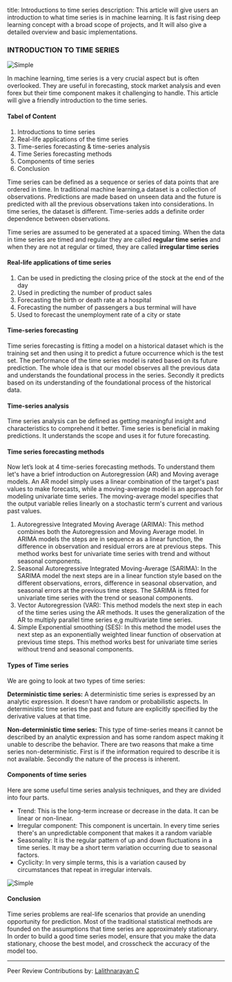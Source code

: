 title: Introductions to time series
description: This article will give users an introduction to what time series is in machine learning. It is fast rising deep learning concept with a broad scope of projects, and It will also give a detailed overview and basic implementations.

### INTRODUCTION TO TIME SERIES

![Simple](https://github.com/jamessandy/engineering-education/blob/new-article/articles/introduction-to-time-series/hero.jpg)

In machine learning, time series is a very crucial aspect but is often overlooked. They are useful in forecasting, stock market analysis and even forex but their time component makes it challenging to handle. This article will give a friendly introduction to the time series.

#### Tabel of Content
1. Introductions to time series
2. Real-life applications of the time series
3. Time-series forecasting & time-series analysis
4. Time Series forecasting methods
5. Components of time series
6. Conclusion

Time series can be defined as a sequence or series of data points that are ordered in time. In traditional machine learning,a dataset is a collection of observations. Predictions are made based on unseen data and the future is predicted with all the previous observations taken into considerations. In time series, the dataset is different. Time-series adds a definite order dependence between observations.

Time series are assumed to be generated at a spaced timing. When the data in time series are timed and regular they are called **regular time series** and when they are not at regular or timed, they are called **irregular time series**

#### Real-life applications of time series
1. Can be used in predicting the closing price of the stock at the end of the day
2. Used in predicting the number of product sales
3. Forecasting the birth or death rate at a hospital
4. Forecasting the number of passengers a bus terminal will have 
5. Used to forecast the unemployment rate of a city or state

#### Time-series forecasting
Time series forecasting is fitting a model on a historical dataset which is the training set and then using it to predict a future occurrence which is the test set. The performance of the time series model is rated based on its future prediction. The whole idea is that our model observes all the previous data and understands the foundational process in the series. Secondly it predicts based on its understanding of the foundational process of the historical data.

#### Time-series analysis
Time series analysis can be defined as getting meaningful insight and characteristics to comprehend it better. Time series is beneficial in making predictions. It understands the scope and uses it for future forecasting.

#### Time series forecasting methods 
Now let’s look at 4 time-series forecasting methods. To understand them let's have a brief introduction on Autoregression (AR) and Moving average models. An AR model simply uses a linear combination of the target's past values to make forecasts, while a moving-average model is an approach for modeling univariate time series. The moving-average model specifies that the output variable relies linearly on a stochastic term's current and various past values.

1. Autoregressive Integrated Moving Average (ARIMA): This method combines both the Autoregression and Moving Average model. In ARIMA models the steps are in sequence as a linear function, the difference in observation and residual errors are at previous steps. This method works best for univariate time series with trend and without seasonal components.
2. Seasonal Autoregressive Integrated Moving-Average (SARIMA): In the SARIMA model the next steps are in a linear function style based on the different observations, errors, difference in seasonal observation, and seasonal errors at the previous time steps. The SARIMA is fitted for univariate time series with the trend or seasonal components.
3. Vector Autoregression (VAR): This method models the next step in each of the time series using the AR methods. It uses the generalization of the AR to multiply parallel time series e,g multivariate time series.
4. Simple Exponential smoothing (SES): In this method the model uses the next step as an exponentially weighted linear function of observation at previous time steps. This method works best for univariate time series without trend and seasonal components.

#### Types of Time series
We are going to look at two types of time series:

**Deterministic time series:** A deterministic time series is expressed by an analytic expression. It doesn’t have random or probabilistic aspects. In deterministic time series the past and future are explicitly specified by the derivative values at that time.

**Non-deterministic time series:** This type of time-series means it cannot be described by an analytic expression and has some random aspect making it unable to describe the behavior. There are two reasons that make a time series non-deterministic. First is if the information required to describe it is not available. Secondly the nature of the process is inherent.

#### Components of time series
Here are some useful time series analysis techniques, and they are divided into four parts.

- Trend: This is the long-term increase or decrease in the data. It can be linear or non-linear.
- Irregular component: This component is uncertain. In every time series there's an unpredictable component that makes it a random variable
- Seasonality: It is the regular pattern of up and down fluctuations in a time series. It may be a short term variation occurring due to seasonal factors.
- Cyclicity: In very simple terms, this is a variation caused by circumstances that repeat in irregular intervals.

![Simple](https://github.com/jamessandy/engineering-education/blob/new-article/articles/introduction-to-time-series/img.jpg)

#### Conclusion
Time series problems are real-life scenarios that provide an unending opportunity for prediction. Most of the traditional statistical methods are founded on the assumptions that time series are approximately stationary. In order to build a good time series model, ensure that you make the data stationary, choose the best model, and crosscheck the accuracy of the model too.

---
Peer Review Contributions by: [Lalithnarayan C](/engineering-education/authors/lalithnarayan-c/)
